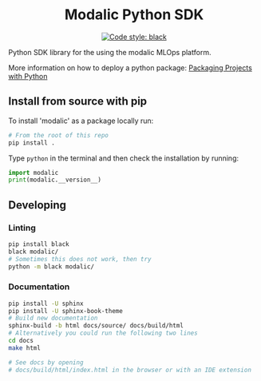 <h1 align="center">
  <b>Modalic Python SDK</b><br>
</h1>

<p align="center">
<a href="https://github.com/psf/black"><img alt="Code style: black" src="https://img.shields.io/badge/code%20style-black-000000.svg"></a>
</p>
Python SDK library for the using the modalic MLOps platform.


More information on how to deploy a python package:
[Packaging Projects with Python](https://packaging.python.org/en/latest/tutorials/packaging-projects/#classifiers)

## Install from source with pip
To install 'modalic' as a package locally run:
```sh
# From the root of this repo
pip install .
```
Type `python` in the terminal and then check the installation by running:
```python
import modalic
print(modalic.__version__)
```

## Developing
### Linting
```sh
pip install black
black modalic/
# Sometimes this does not work, then try
python -m black modalic/
```
### Documentation
```sh
pip install -U sphinx
pip install -U sphinx-book-theme
# Build new documentation
sphinx-build -b html docs/source/ docs/build/html
# Alternatively you could run the following two lines
cd docs
make html

# See docs by opening
# docs/build/html/index.html in the browser or with an IDE extension
```